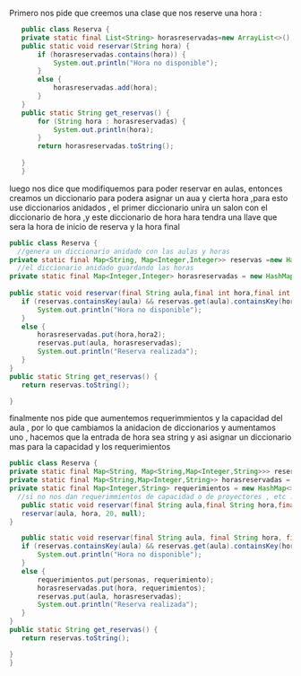 Primero nos pide que creemos una clase que nos reserve una hora : 
   ```JAVA
      public class Reserva {
      private static final List<String> horasreservadas=new ArrayList<>();
      public static void reservar(String hora) {
          if (horasreservadas.contains(hora)) {
              System.out.println("Hora no disponible");
          }
          else {
              horasreservadas.add(hora);
          }
      }
      public static String get_reservas() {
          for (String hora : horasreservadas) {
              System.out.println(hora);
          }
          return horasreservadas.toString();
      
      }
      }
```
      
luego nos dice que modifiquemos para poder reservar en aulas, entonces creamos un diccionario para podera asignar  un aua y cierta hora ,para esto use
diccionarios anidados , el primer diccionario unira un salon con el diccionario de hora ,y este diccionario de hora hara tendra una llave que sera la hora de inicio de reserva y la hora final 

 ```JAVA
public class Reserva {
   //genera un diccionario anidado con las aulas y horas
private static final Map<String, Map<Integer,Integer>> reservas =new HashMap<>();
   //el diccionario anidado guardando las horas
private static final Map<Integer,Integer> horasreservadas = new HashMap<>();
   
public static void reservar(final String aula,final int hora,final int hora2) {
    if (reservas.containsKey(aula) && reservas.get(aula).containsKey(hora)) {
        System.out.println("Hora no disponible");
    }
    else {
        horasreservadas.put(hora,hora2);
        reservas.put(aula, horasreservadas);
        System.out.println("Reserva realizada");
    }
}
public static String get_reservas() {
    return reservas.toString();

}
```

finalmente nos pide que aumentemos requerimmientos y la capacidad del aula , por lo que cambiamos la anidacion de diccionarios y aumentamos uno ,
hacemos que la entrada de hora sea string y asi asignar un diccionario mas para la capacidad y los requerimientos 

 ```JAVA
public class Reserva {
private static final Map<String, Map<String,Map<Integer,String>>> reservas =new HashMap<>();
private static final Map<String,Map<Integer,String>> horasreservadas = new HashMap<>();
private static final Map<Integer,String> requerimientos = new HashMap<>();
   //si no nos dan requerimmientos de capacidad o de proyectores , etc :ponemos una capacidad de 20 y null para los extras
    public static void reservar(final String aula,final String hora,final String requerimiento) {
    reservar(aula, hora, 20, null);
}

    public static void reservar(final String aula, final String hora, final int personas, final String requerimiento) {
    if (reservas.containsKey(aula) && reservas.get(aula).containsKey(hora)) {
        System.out.println("Hora no disponible");
    }
    else {
        requerimientos.put(personas, requerimiento);
        horasreservadas.put(hora, requerimientos);
        reservas.put(aula, horasreservadas);
        System.out.println("Reserva realizada");
    }
}
public static String get_reservas() {
    return reservas.toString();

}
}

```


